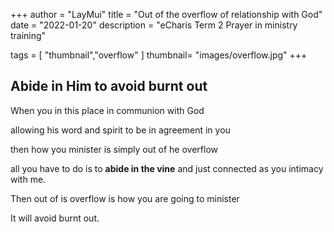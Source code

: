 +++
author = "LayMui"
title = "Out of the overflow of relationship with God"
date = "2022-01-20"
description = "eCharis Term 2 Prayer in ministry training"

tags = [
    "thumbnail","overflow"
]
thumbnail= "images/overflow.jpg"
+++

## Abide in Him to avoid burnt out

When you in this place in communion with God 

allowing his word and spirit to be in agreement in you

then how you minister is simply out of he overflow

all you have to do is to **abide in the vine**
and just connected as you intimacy with me. 

Then out of is overflow is how you are going to minister

It will avoid burnt out.